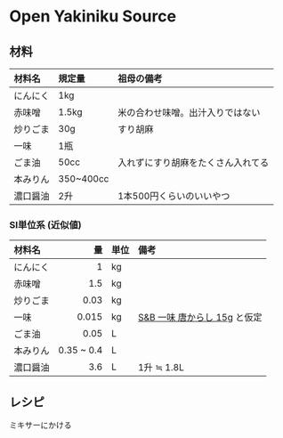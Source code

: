 # Open Yakiniku Source

## 材料
|材料名|規定量|祖母の備考|
|:--|:--|:--|
|にんにく|1kg||
|赤味噌|1.5kg|米の合わせ味噌。出汁入りではない|
|炒りごま|30g|すり胡麻|
|一味|1瓶||
|ごま油|50cc|入れずにすり胡麻をたくさん入れてる|
|本みりん|350~400cc||
|濃口醤油|2升|1本500円くらいのいいやつ|


### SI単位系 (近似値)
|材料名|量|単位|備考|
|:--|--:|:--|:--|
|にんにく|1|kg||
|赤味噌|1.5|kg||
|炒りごま|0.03|kg||
|一味|0.015|kg|[S&B 一味 唐からし 15g](https://www.sbfoods.co.jp/products/detail/18232.html) と仮定|
|ごま油|0.05|L||
|本みりん|0.35 ~ 0.4|L||
|濃口醤油|3.6|L|1升 ≒ 1.8L|



## レシピ
ミキサーにかける
